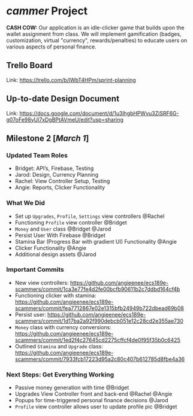 # $cammer$ Project
**CASH COW:** Our application is an idle-clicker game that builds upon the wallet assignment from class. We will implement gamification (badges, customization, virtual "currency", rewards/penalties) to educate users on various aspects of personal finance.

## Trello Board
Link: https://trello.com/b/lWbT4HPm/sprint-planning

## Up-to-date Design Document
Link: https://docs.google.com/document/d/1u3lhgbHPWvu3ZiSRF6G-g07oFe98yUl7xDgBPtAVmeU/edit?usp=sharing

## Milestone 2 [*March 1*]
### Updated Team Roles
- Bridget: API’s, Firebase, Testing
- Jarod: Design, Currency Planning
- Rachel: View Controller Setup, Testing
- Angie: Reports, Clicker Functionality

### What We Did
- Set up `Upgrades`, `Profile`, `Settings` view controllers @Rachel
- Functioning `Profile` view controller @Bridget
- `Money` and `User` class @Bridget @Jarod
- Persist User With Firebase @Bridget
- Stamina Bar (Progress Bar with gradient UI) Functionality @Angie
- Clicker Functionality @Angie
- Additional design assets @Jarod

### Important Commits
- New view controllers: https://github.com/angieenee/ecs189e-scammers/commit/1ca3e77fe4d2fe00bcfb90611b2c7ddbd164cf4b
- Functioning clicker with stamina: https://github.com/angieenee/ecs189e-scammers/commit/fea7712867e02e1315bfb24949b722dbead69b08
- Persist user: https://github.com/angieenee/ecs189e-scammers/commit/1d17ba2a92f990debcb051e12c28cd2e355ae730
- `Money` class with currency conversions: https://github.com/angieenee/ecs189e-scammers/commit/1ed2f4c27645cd2275cffcf4de0f95f35b0c6425
- Outlined `Stamina` and `Upgrade` class: https://github.com/angieenee/ecs189e-scammers/commit/7933fcb17223d95a2c80c407b612785d8fbe4a36

### Next Steps: Get Everything Working
- Passive money generation with time @Bridget
- Upgrades View Controller front and back-end @Rachel @Angie
- Popups for time-triggered personal finance decisions @Jarod
- `Profile` view controller allows user to update profile pic @Bridget
